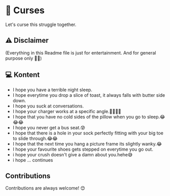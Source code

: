
#  🐍 Curses

Let's curse this struggle together.

## ⚠ Disclaimer   

(Everything in this Readme file is just for entertainment.
And for general purpose only 🤫🤭)


## 💻 Kontent


- I hope you have a terrible night sleep.
- I hope everytime you drop a slice of toast, it always falls with butter side down.
- I hope you suck at conversations.
- I hope your charger works at a specific angle.🥺😆😅😂
- I hope that you have no cold sides of the pillow when you go to sleep.😂😂😂
- I hope you never get a bus seat.😰
- I hope that there is a hole in your sock perfectly fitting with your big toe to slide through.😂😂
- I hope that the next time you hang a picture frame its slightly wanky.😂
- I hope your favourite shoes gets stepped on everytime you go out.
- i hope your crush doesn't give a damn about you.hehe😅
- i hope ... continues

##
## Contributions

Contributions are always welcome! 😊

